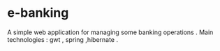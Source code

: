 # e-banking
A simple web application for managing some banking operations .
Main technologies : gwt , spring ,hibernate .
